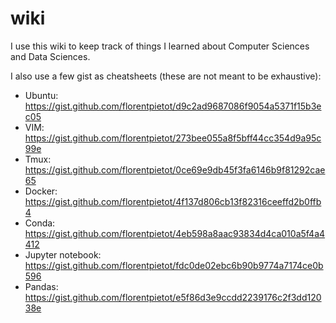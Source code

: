 # wiki
I use this wiki to keep track of things I learned about Computer Sciences and Data Sciences.

I also use a few gist as cheatsheets (these are not meant to be exhaustive):
* Ubuntu: https://gist.github.com/florentpietot/d9c2ad9687086f9054a5371f15b3ec05
* VIM: https://gist.github.com/florentpietot/273bee055a8f5bff44cc354d9a95c99e
* Tmux: https://gist.github.com/florentpietot/0ce69e9db45f3fa6146b9f81292cae65
* Docker: https://gist.github.com/florentpietot/4f137d806cb13f82316ceeffd2b0ffb4
* Conda: https://gist.github.com/florentpietot/4eb598a8aac93834d4ca010a5f4a4412
* Jupyter notebook: https://gist.github.com/florentpietot/fdc0de02ebc6b90b9774a7174ce0b596
* Pandas: https://gist.github.com/florentpietot/e5f86d3e9ccdd2239176c2f3dd12038e
